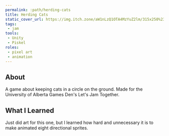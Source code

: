 ```yaml
---
permalink: :path/herding-cats
title: Herding Cats
static_cover_url: https://img.itch.zone/aW1nLzQ1OTA4MzYuZ2lm/315x250%23cm/W3ZC9q.gif
tags:
 - jam
tools:
 - Unity
 - Piskel
roles:
 - pixel art
 - animation
---
```


## About
A game about keeping cats in a circle on the ground. Made for the University of Alberta Games Den's Let's Jam Together.

## What I Learned
Just did art for this one, but I learned how hard and unnecessary it is to make animated eight directional sprites.